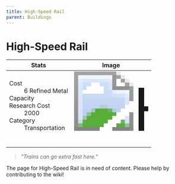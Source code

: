 ```yaml
---
title: High-Speed Rail
parent: Buildings
---
```

# High-Speed Rail

[//]: # (Pre-generated content)
<table><thead><tr><th>Stats</th><th>Image</th></tr></thead><tbody><tr><td><dl><dt>Cost</dt><dd>6 Refined Metal</dd><dt>Capacity</dt><dd></dd><dt>Research Cost</dt><dd>2000</dd><dt>Category</dt><dd>Transportation</dd></dl></td><td><style>.building-image {width: 200px;height: 200px;overflow: hidden;position: relative;}.building-image img {image-rendering: pixelated;object-fit: none;transform: scale(10);transform-origin: left top;position: absolute;left: 0;top: 0;}</style><div class="building-image"><img style="object-position: -728px -713px;" src="https://tfe2-wiki.github.io/assets/sprites.png" alt="High-Speed Rail Back"><img style="object-position: -706px -713px;" src="https://tfe2-wiki.github.io/assets/sprites.png" alt="High-Speed Rail"></div></td></tr></tbody></table><blockquote><i>"Trains can go extra fast here."</i></blockquote>

The page for High-Speed Rail is in need of content. Please help by contributing to the wiki!
